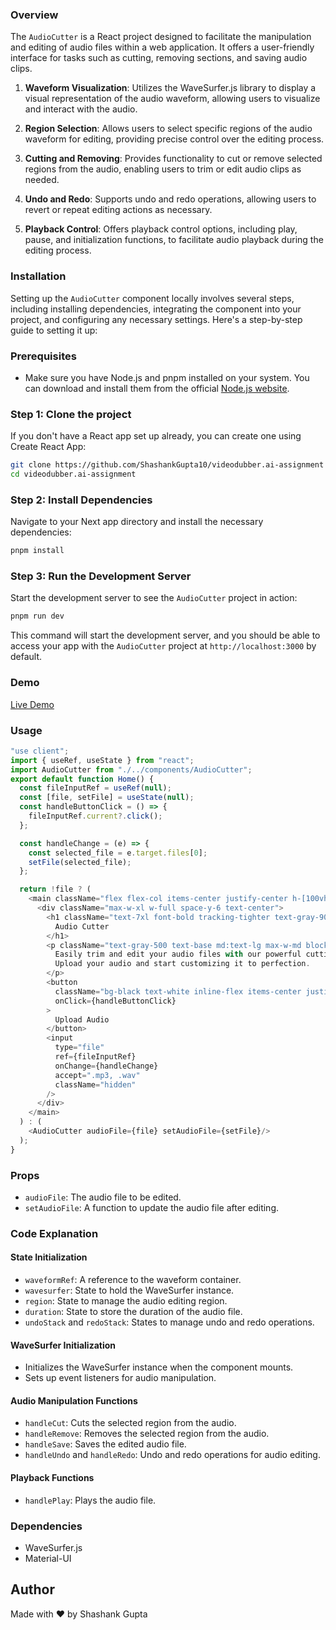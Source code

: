 ### Overview

The `AudioCutter` is a React project designed to facilitate the manipulation and editing of audio files within a web application. It offers a user-friendly interface for tasks such as cutting, removing sections, and saving audio clips. 

1. **Waveform Visualization**: Utilizes the WaveSurfer.js library to display a visual representation of the audio waveform, allowing users to visualize and interact with the audio.

2. **Region Selection**: Allows users to select specific regions of the audio waveform for editing, providing precise control over the editing process.

3. **Cutting and Removing**: Provides functionality to cut or remove selected regions from the audio, enabling users to trim or edit audio clips as needed.

4. **Undo and Redo**: Supports undo and redo operations, allowing users to revert or repeat editing actions as necessary.

5. **Playback Control**: Offers playback control options, including play, pause, and initialization functions, to facilitate audio playback during the editing process.


### Installation
Setting up the `AudioCutter` component locally involves several steps, including installing dependencies, integrating the component into your project, and configuring any necessary settings. Here's a step-by-step guide to setting it up:

### Prerequisites
- Make sure you have Node.js and pnpm installed on your system. You can download and install them from the official [Node.js website](https://nodejs.org/).

### Step 1: Clone the project
If you don't have a React app set up already, you can create one using Create React App:

```bash
git clone https://github.com/ShashankGupta10/videodubber.ai-assignment
cd videodubber.ai-assignment
```

### Step 2: Install Dependencies
Navigate to your Next app directory and install the necessary dependencies:

```bash
pnpm install
```

### Step 3: Run the Development Server
Start the development server to see the `AudioCutter` project in action:

```bash
pnpm run dev
```

This command will start the development server, and you should be able to access your app with the `AudioCutter` project at `http://localhost:3000` by default.


### Demo
[Live Demo](https://audio-cutter-3um2ry7oc-shashankgupta10s-projects.vercel.app/)

### Usage
```javascript
"use client";
import { useRef, useState } from "react";
import AudioCutter from "./../components/AudioCutter";
export default function Home() {
  const fileInputRef = useRef(null);
  const [file, setFile] = useState(null);
  const handleButtonClick = () => {
    fileInputRef.current?.click();
  };

  const handleChange = (e) => {
    const selected_file = e.target.files[0];
    setFile(selected_file);
  };

  return !file ? (
    <main className="flex flex-col items-center justify-center h-[100vh] bg-gray-100 px-4 md:px-6">
      <div className="max-w-xl w-full space-y-6 text-center">
        <h1 className="text-7xl font-bold tracking-tighter text-gray-900">
          Audio Cutter
        </h1>
        <p className="text-gray-500 text-base md:text-lg max-w-md block mx-auto">
          Easily trim and edit your audio files with our powerful cutting tool.
          Upload your audio and start customizing it to perfection.
        </p>
        <button
          className="bg-black text-white inline-flex items-center justify-center whitespace-nowrap text-sm font-medium ring-offset-background transition-colors focus-visible:outline-none focus-visible:ring-2 focus-visible:ring-ring focus-visible:ring-offset-2 disabled:pointer-events-none disabled:opacity-50 h-11 rounded-md px-8 w-full"
          onClick={handleButtonClick}
        >
          Upload Audio
        </button>
        <input
          type="file"
          ref={fileInputRef}
          onChange={handleChange}
          accept=".mp3, .wav"
          className="hidden"
        />
      </div>
    </main>
  ) : (
    <AudioCutter audioFile={file} setAudioFile={setFile}/>
  );
}
```

### Props
- `audioFile`: The audio file to be edited.
- `setAudioFile`: A function to update the audio file after editing.

### Code Explanation

#### State Initialization
- `waveformRef`: A reference to the waveform container.
- `wavesurfer`: State to hold the WaveSurfer instance.
- `region`: State to manage the audio editing region.
- `duration`: State to store the duration of the audio file.
- `undoStack` and `redoStack`: States to manage undo and redo operations.

#### WaveSurfer Initialization
- Initializes the WaveSurfer instance when the component mounts.
- Sets up event listeners for audio manipulation.

#### Audio Manipulation Functions
- `handleCut`: Cuts the selected region from the audio.
- `handleRemove`: Removes the selected region from the audio.
- `handleSave`: Saves the edited audio file.
- `handleUndo` and `handleRedo`: Undo and redo operations for audio editing.

#### Playback Functions
- `handlePlay`: Plays the audio file.

### Dependencies
- WaveSurfer.js
- Material-UI

## Author
Made with ❤️ by Shashank Gupta


